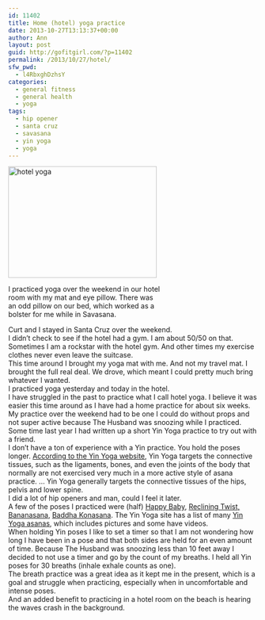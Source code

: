 ```yaml
---
id: 11402
title: Home (hotel) yoga practice
date: 2013-10-27T13:13:37+00:00
author: Ann
layout: post
guid: http://gofitgirl.com/?p=11402
permalink: /2013/10/27/hotel/
sfw_pwd:
  - l4RbxghDzhsY
categories:
  - general fitness
  - general health
  - yoga
tags:
  - hip opener
  - santa cruz
  - savasana
  - yin yoga
  - yoga
---
```

<div id="attachment_11403" style="width: 310px" class="wp-caption alignleft">
  <a href="http://gofitgirl.com/2013/10/hotel/hotel-yoga/" rel="attachment wp-att-11403"><img class="size-medium wp-image-11403" alt="hotel yoga" src="http://gofitgirl.com/wp-content/uploads/2013/10/hotel-yoga-300x225.jpg" width="300" height="225" /></a>
  
  <p class="wp-caption-text">
    I practiced yoga over the weekend in our hotel room with my mat and eye pillow. There was an odd pillow on our bed, which worked as a bolster for me while in Savasana.
  </p>
</div>

  
Curt and I stayed in Santa Cruz over the weekend.  
I didn&#8217;t check to see if the hotel had a gym. I am about 50/50 on that. Sometimes I am a rockstar with the hotel gym. And other times my exercise clothes never even leave the suitcase.  
This time around I brought my yoga mat with me. And not my travel mat. I brought the full real deal. We drove, which meant I could pretty much bring whatever I wanted.  
I practiced yoga yesterday and today in the hotel.  
I have struggled in the past to practice what I call hotel yoga. I believe it was easier this time around as I have had a home practice for about six weeks.  
My practice over the weekend had to be one I could do without props and not super active because The Husband was snoozing while I practiced.  
Some time last year I had written up a short Yin Yoga practice to try out with a friend.  
I don&#8217;t have a ton of experience with a Yin practice. You hold the poses longer. [According to the Yin Yoga website](http://www.yinyoga.com/ys1_0.0_what_is_yin.php), Yin Yoga targets the connective tissues, such as the ligaments, bones, and even the joints of the body that normally are not exercised very much in a more active style of asana practice. … Yin Yoga generally targets the connective tissues of the hips, pelvis and lower spine.  
I did a lot of hip openers and man, could I feel it later.  
A few of the poses I practiced were (half) [Happy Baby](http://www.yogajournal.com/poses/2497), [Reclining Twist,](http://www.yogajournal.com/basics/1382) [Bananasana](http://gofitgirl.com/2012/11/home-practice-while-in-missouri/banana/), [Baddha Konasana](http://www.yogajournal.com/poses/486). The Yin Yoga site has a list of many [Yin Yoga asanas](http://www.yinyoga.com/ys2_2.0_yinyoga_asanas.php), which includes pictures and some have videos.  
When holding Yin poses I like to set a timer so that I am not wondering how long I have been in a pose and that both sides are held for an even amount of time. Because The Husband was snoozing less than 10 feet away I decided to not use a timer and go by the count of my breaths. I held all Yin poses for 30 breaths (inhale exhale counts as one).  
The breath practice was a great idea as it kept me in the present, which is a goal and struggle when practicing, especially when in uncomfortable and intense poses.  
And an added benefit to practicing in a hotel room on the beach is hearing the waves crash in the background.
